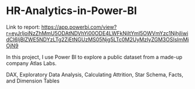 # HR-Analytics-in-Power-BI

Link to report: https://app.powerbi.com/view?r=eyJrIjoiNzZhMmU5ODAtNDVhYi00ODE4LWFkNjItYmI5OWVmYzc1NjhjIiwidCI6IjBlZWE5NDYzLTg2ZjEtNGUzMS05Njg5LTc0M2UyMzIyZGM3OSIsImMiOjN9

In this project, I use Power BI to explore a public dataset from a made-up company Atlas Labs.

DAX, Exploratory Data Analysis, Calculating Attrition, Star Schema, Facts, and Dimension Tables






